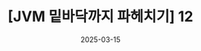 ---
title: "[JVM 밑바닥까지 파헤치기] 12 "
excerpt: "JVM 밑바닥까지 파헤치기 12"
tags: [java, jvm]
toc: true
toc_sticky: true
date: 2025-03-15
last_modified_at: 2025-03-15
---